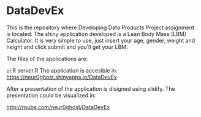 # DataDevEx
This is the repository where Developing Data Products Project assignment is located: 
The shiny application developed is a Lean Body Mass (LBM) Calculator. 
It is very simple to use, just insert your age, gender, weight and height and click submit and you'll get your LBM. 

The files of the applications are:

ui.R
server.R
The application is accesible in: https://neur0ghost.shinyapps.io/DataDevEx

After a presentation of the application is disigned using slidify. The presentation could be visualized in:

http://rpubs.com/neur0ghost/DataDevEx
